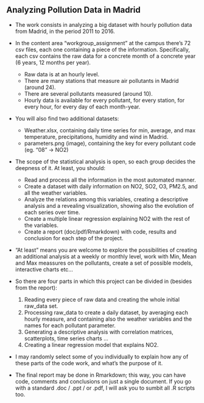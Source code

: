 ## Analyzing Pollution Data in Madrid
* The work consists in analyzing a big dataset with hourly pollution data from Madrid, in the period 2011 to 2016. 

* In the content area “workgroup_assignment” at the campus there’s 72 csv files, each one containing a piece of the information.     Specifically, each csv contains the raw data for a concrete month of a concrete year (6 years, 12 months per year). 
    + Raw data is at an hourly level. 
    + There are many stations that measure air pollutants in Madrid (around 24). 
    + There are several pollutants measured (around 10).  
    + Hourly data is available for every pollutant, for every station, for every hour, for every day of each month-year.  

* You will also find two additional datasets: 
    + Weather.xlsx, containing daily time series for min, average, and max temperature, precipitations, humidity and wind in Madrid. 
    + parameters.png (image), containing the key for every pollutant code (eg. “08” -> NO2)  

* The scope of the statistical analysis is open, so each group decides the deepness of it. At least, you should:  
    + Read and process all the information in the most automated manner.  
    + Create a dataset with daily information on NO2, SO2, O3, PM2.5, and all the weather variables. 
    + Analyze the relations among this variables, creating a descriptive analysis and a revealing visualization, showing also the evolution  of each series over time.  
    + Create a multiple linear regression explaining NO2 with the rest of the variables. 
    + Create a report (doc/pdf/Rmarkdown) with code, results and conclusion for each step of the project.  

* “At least” means you are welcome to explore the possibilities of creating an additional analysis at a weekly or monthly level, work with Min, Mean and Max meassures on the pollutants, create a set of possible models, interactive charts etc…   

* So there are four parts in which this project can be divided in (besides from the report): 
    1. Reading every piece of raw data and creating the whole initial raw_data set.  
    2. Processing raw_data to create a daily dataset, by averaging each hourly measure, and containing also the weather variables and the names for each pollutant parameter.  
    3. Generating a descriptive analysis with correlation matrices, scatterplots, time series charts … 
    4. Creating a linear regression model that explains NO2.  
* I may randomly select some of you individually to explain how any of these parts of the code work, and what’s the purpose of it.  

* The final report may be done in Rmarkdown; this way, you can have code, comments and conclusions on just a single document. If you go with a standard .doc / .ppt / or .pdf, I will ask you to sumbit all .R scripts too. 
